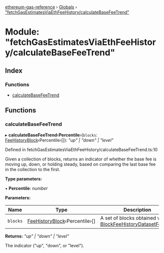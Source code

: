 [ethereum-gas-reference](../README.md) › [Globals](../globals.md) › ["fetchGasEstimatesViaEthFeeHistory/calculateBaseFeeTrend"](_fetchgasestimatesviaethfeehistory_calculatebasefeetrend_.md)

# Module: "fetchGasEstimatesViaEthFeeHistory/calculateBaseFeeTrend"

## Index

### Functions

* [calculateBaseFeeTrend](_fetchgasestimatesviaethfeehistory_calculatebasefeetrend_.md#calculatebasefeetrend)

## Functions

###  calculateBaseFeeTrend

▸ **calculateBaseFeeTrend**‹**Percentile**›(`blocks`: [FeeHistoryBlock](_fetchblockfeehistory_.md#feehistoryblock)‹Percentile›[]): *"up" | "down" | "level"*

Defined in fetchGasEstimatesViaEthFeeHistory/calculateBaseFeeTrend.ts:10

Given a collection of blocks, returns an indicator of whether the base fee is moving up, down, or
holding steady, based on comparing the last base fee in the collection to the first.

**Type parameters:**

▪ **Percentile**: *number*

**Parameters:**

Name | Type | Description |
------ | ------ | ------ |
`blocks` | [FeeHistoryBlock](_fetchblockfeehistory_.md#feehistoryblock)‹Percentile›[] | A set of blocks obtained via [BlockFeeHistoryDatasetFetcher](../classes/_fetchgasestimatesviaethfeehistory_blockfeehistorydatasetfetcher_.blockfeehistorydatasetfetcher.md). |

**Returns:** *"up" | "down" | "level"*

The indicator ("up", "down", or "level").
